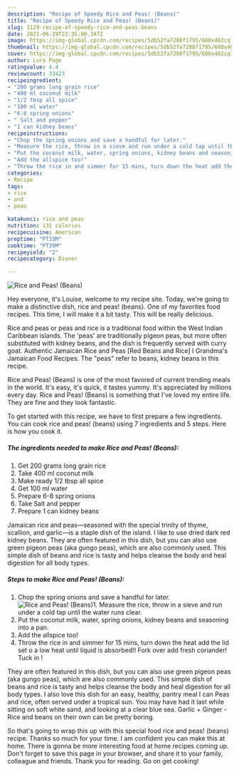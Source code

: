 ```yaml
---
description: "Recipe of Speedy Rice and Peas! (Beans)"
title: "Recipe of Speedy Rice and Peas! (Beans)"
slug: 1129-recipe-of-speedy-rice-and-peas-beans
date: 2021-06-29T22:35:00.347Z
image: https://img-global.cpcdn.com/recipes/5db52fa7208f1795/680x482cq70/rice-and-peas-beans-recipe-main-photo.jpg
thumbnail: https://img-global.cpcdn.com/recipes/5db52fa7208f1795/680x482cq70/rice-and-peas-beans-recipe-main-photo.jpg
cover: https://img-global.cpcdn.com/recipes/5db52fa7208f1795/680x482cq70/rice-and-peas-beans-recipe-main-photo.jpg
author: Lura Page
ratingvalue: 4.4
reviewcount: 33423
recipeingredient:
- "200 grams long grain rice"
- "400 ml coconut milk"
- "1/2 tbsp all spice"
- "100 ml water"
- "6-8 spring onions"
- " Salt and pepper"
- "1 can kidney beans"
recipeinstructions:
- "Chop the spring onions and save a handful for later."
- "Measure the rice, throw in a sieve and run under a cold tap until the water runs clear."
- "Put the coconut milk, water, spring onions, kidney beans and seasoning into a pan."
- "Add the allspice too!"
- "Throw the rice in and simmer for 15 mins, turn down the heat add the lid set o a low heat until liquid is absorbed!! Fork over add fresh coriander! Tuck in !"
categories:
- Recipe
tags:
- rice
- and
- peas

katakunci: rice and peas 
nutrition: 131 calories
recipecuisine: American
preptime: "PT33M"
cooktime: "PT39M"
recipeyield: "2"
recipecategory: Dinner

---
```



![Rice and Peas! (Beans)](https://img-global.cpcdn.com/recipes/5db52fa7208f1795/680x482cq70/rice-and-peas-beans-recipe-main-photo.jpg)

Hey everyone, it's Louise, welcome to my recipe site. Today, we're going to make a distinctive dish, rice and peas! (beans). One of my favorites food recipes. This time, I will make it a bit tasty. This will be really delicious.

Rice and peas or peas and rice is a traditional food within the West Indian Caribbean islands. The &#39;peas&#39; are traditionally pigeon peas, but more often substituted with kidney beans, and the dish is frequently served with curry goat. Authentic Jamaican Rice and Peas [Red Beans and Rice] I Grandma&#39;s Jamaican Food Recipes. The &#34;peas&#34; refer to beans, kidney beans in this recipe.

Rice and Peas! (Beans) is one of the most favored of current trending meals in the world. It's easy, it's quick, it tastes yummy. It's appreciated by millions every day. Rice and Peas! (Beans) is something that I've loved my entire life. They are fine and they look fantastic.


To get started with this recipe, we have to first prepare a few ingredients. You can cook rice and peas! (beans) using 7 ingredients and 5 steps. Here is how you cook it.

<!--inarticleads1-->

##### The ingredients needed to make Rice and Peas! (Beans):

1. Get 200 grams long grain rice
1. Take 400 ml coconut milk
1. Make ready 1/2 tbsp all spice
1. Get 100 ml water
1. Prepare 6-8 spring onions
1. Take  Salt and pepper
1. Prepare 1 can kidney beans


Jamaican rice and peas—seasoned with the special trinity of thyme, scallion, and garlic—is a staple dish of the island. I like to use dried dark red kidney beans. They are often featured in this dish, but you can also use green pigeon peas (aka gungo peas), which are also commonly used. This simple dish of beans and rice is tasty and helps cleanse the body and heal digestion for all body types. 

<!--inarticleads2-->

##### Steps to make Rice and Peas! (Beans):

1. Chop the spring onions and save a handful for later.
<img src="https://img-global.cpcdn.com/steps/bed326a531288463/160x128cq70/rice-and-peas-beans-recipe-step-1-photo.jpg" alt="Rice and Peas! (Beans)">1. Measure the rice, throw in a sieve and run under a cold tap until the water runs clear.
1. Put the coconut milk, water, spring onions, kidney beans and seasoning into a pan.
1. Add the allspice too!
1. Throw the rice in and simmer for 15 mins, turn down the heat add the lid set o a low heat until liquid is absorbed!! Fork over add fresh coriander! Tuck in !


They are often featured in this dish, but you can also use green pigeon peas (aka gungo peas), which are also commonly used. This simple dish of beans and rice is tasty and helps cleanse the body and heal digestion for all body types. I also love this dish for an easy, healthy, pantry meal I can Peas and rice, often served under a tropical sun. You may have had it last while sitting on soft white sand, and looking at a clear blue sea. Garlic + Ginger - Rice and beans on their own can be pretty boring. 

So that's going to wrap this up with this special food rice and peas! (beans) recipe. Thanks so much for your time. I am confident you can make this at home. There is gonna be more interesting food at home recipes coming up. Don't forget to save this page in your browser, and share it to your family, colleague and friends. Thank you for reading. Go on get cooking!

